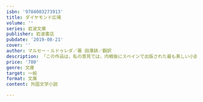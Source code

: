 ```yaml
---
isbn: '9784003273913'
title: ダイヤモンド広場
volume: ''
series: 岩波文庫
publisher: 岩波書店
pubdate: '2019-08-21'
cover: ''
author: マルセー・ルドゥレダ／著 田澤耕／翻訳
description: 「この作品は，私の意見では，内戦後にスペインで出版された最も美しい小説である」(ガルシア=マルケス)．
price: '780'
genre: 文庫
target: 一般
format: 文庫
content: 外国文学小説

---
```

